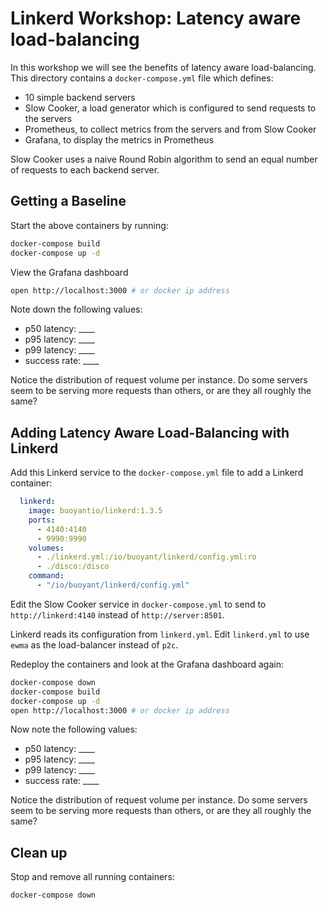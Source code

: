 # Linkerd Workshop: Latency aware load-balancing

In this workshop we will see the benefits of latency aware load-balancing.  This
directory contains a `docker-compose.yml` file which defines:

* 10 simple backend servers
* Slow Cooker, a load generator which is configured to send requests to the servers
* Prometheus, to collect metrics from the servers and from Slow Cooker
* Grafana, to display the metrics in Prometheus

Slow Cooker uses a naive Round Robin algorithm to send an equal number of
requests to each backend server.

## Getting a Baseline

Start the above containers by running:

```bash
docker-compose build
docker-compose up -d
```

View the Grafana dashboard

```bash
open http://localhost:3000 # or docker ip address
```

Note down the following values:

* p50 latency: ____
* p95 latency: ____
* p99 latency: ____
* success rate: ____

Notice the distribution of request volume per instance.  Do some servers seem
to be serving more requests than others, or are they all roughly the same?

## Adding Latency Aware Load-Balancing with Linkerd

Add this Linkerd service to the `docker-compose.yml` file to add a Linkerd
container:

```yaml
  linkerd:
    image: buoyantio/linkerd:1.3.5
    ports:
      - 4140:4140
      - 9990:9990
    volumes:
      - ./linkerd.yml:/io/buoyant/linkerd/config.yml:ro
      - ./disco:/disco
    command:
      - "/io/buoyant/linkerd/config.yml"
```

Edit the Slow Cooker service in `docker-compose.yml` to send to 
`http://linkerd:4140` instead of `http://server:8501`.

Linkerd reads its configuration from `linkerd.yml`.  Edit `linkerd.yml` to use
`ewma` as the load-balancer instead of `p2c`.

Redeploy the containers and look at the Grafana dashboard again:

```bash
docker-compose down
docker-compose build
docker-compose up -d
open http://localhost:3000 # or docker ip address
```

Now note the following values:

* p50 latency: ____
* p95 latency: ____
* p99 latency: ____
* success rate: ____

Notice the distribution of request volume per instance.  Do some servers seem
to be serving more requests than others, or are they all roughly the same?

## Clean up

Stop and remove all running containers:

```bash
docker-compose down
```

